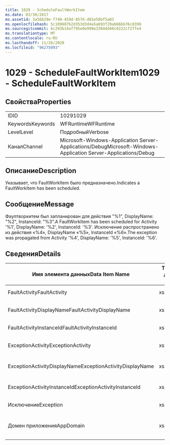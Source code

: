 ```yaml
---
title: 1029 - ScheduleFaultWorkItem
ms.date: 03/30/2017
ms.assetid: 3a56b29e-f740-459d-8576-d81e58bf5a03
ms.openlocfilehash: 5c109607b2d353d3d4a5a693f29ab66bb76c8398
ms.sourcegitcommit: bc293b14af795e0e999e3304dd40c0222cf2ffe4
ms.translationtype: MT
ms.contentlocale: ru-RU
ms.lasthandoff: 11/26/2020
ms.locfileid: "96275093"
---
```

# <a name="1029---schedulefaultworkitem"></a><span data-ttu-id="c51e6-102">1029 - ScheduleFaultWorkItem</span><span class="sxs-lookup"><span data-stu-id="c51e6-102">1029 - ScheduleFaultWorkItem</span></span>

## <a name="properties"></a><span data-ttu-id="c51e6-103">Свойства</span><span class="sxs-lookup"><span data-stu-id="c51e6-103">Properties</span></span>  
  
|||  
|-|-|  
|<span data-ttu-id="c51e6-104">ID</span><span class="sxs-lookup"><span data-stu-id="c51e6-104">ID</span></span>|<span data-ttu-id="c51e6-105">1029</span><span class="sxs-lookup"><span data-stu-id="c51e6-105">1029</span></span>|  
|<span data-ttu-id="c51e6-106">Keywords</span><span class="sxs-lookup"><span data-stu-id="c51e6-106">Keywords</span></span>|<span data-ttu-id="c51e6-107">WFRuntime</span><span class="sxs-lookup"><span data-stu-id="c51e6-107">WFRuntime</span></span>|  
|<span data-ttu-id="c51e6-108">Level</span><span class="sxs-lookup"><span data-stu-id="c51e6-108">Level</span></span>|<span data-ttu-id="c51e6-109">Подробный</span><span class="sxs-lookup"><span data-stu-id="c51e6-109">Verbose</span></span>|  
|<span data-ttu-id="c51e6-110">Канал</span><span class="sxs-lookup"><span data-stu-id="c51e6-110">Channel</span></span>|<span data-ttu-id="c51e6-111">Microsoft-Windows-Application Server-Applications/Debug</span><span class="sxs-lookup"><span data-stu-id="c51e6-111">Microsoft-Windows-Application Server-Applications/Debug</span></span>|  
  
## <a name="description"></a><span data-ttu-id="c51e6-112">Описание</span><span class="sxs-lookup"><span data-stu-id="c51e6-112">Description</span></span>  

 <span data-ttu-id="c51e6-113">Указывает, что FaultWorkItem было предназначено.</span><span class="sxs-lookup"><span data-stu-id="c51e6-113">Indicates a FaultWorkItem has been scheduled.</span></span>  
  
## <a name="message"></a><span data-ttu-id="c51e6-114">Сообщение</span><span class="sxs-lookup"><span data-stu-id="c51e6-114">Message</span></span>  

 <span data-ttu-id="c51e6-115">Фаултворкитем был запланирован для действия "%1", DisplayName: "%2", InstanceId: "%3".</span><span class="sxs-lookup"><span data-stu-id="c51e6-115">A FaultWorkItem has been scheduled for Activity '%1', DisplayName: '%2', InstanceId: '%3'.</span></span>  <span data-ttu-id="c51e6-116">Исключение распространено из действия «%4», DisplayName «%5», InstanceId «%6».</span><span class="sxs-lookup"><span data-stu-id="c51e6-116">The exception was propagated from Activity '%4', DisplayName: '%5', InstanceId: '%6'.</span></span>  
  
## <a name="details"></a><span data-ttu-id="c51e6-117">Сведения</span><span class="sxs-lookup"><span data-stu-id="c51e6-117">Details</span></span>  
  
|<span data-ttu-id="c51e6-118">Имя элемента данных</span><span class="sxs-lookup"><span data-stu-id="c51e6-118">Data Item Name</span></span>|<span data-ttu-id="c51e6-119">Тип элемента данных</span><span class="sxs-lookup"><span data-stu-id="c51e6-119">Data Item Type</span></span>|<span data-ttu-id="c51e6-120">Описание</span><span class="sxs-lookup"><span data-stu-id="c51e6-120">Description</span></span>|  
|--------------------|--------------------|-----------------|  
|<span data-ttu-id="c51e6-121">FaultActivity</span><span class="sxs-lookup"><span data-stu-id="c51e6-121">FaultActivity</span></span>|<span data-ttu-id="c51e6-122">xs:string</span><span class="sxs-lookup"><span data-stu-id="c51e6-122">xs:string</span></span>|<span data-ttu-id="c51e6-123">Имя типа действия с ошибкой.</span><span class="sxs-lookup"><span data-stu-id="c51e6-123">The type name of the fault activity.</span></span>|  
|<span data-ttu-id="c51e6-124">FaultActivityDisplayName</span><span class="sxs-lookup"><span data-stu-id="c51e6-124">FaultActivityDisplayName</span></span>|<span data-ttu-id="c51e6-125">xs:string</span><span class="sxs-lookup"><span data-stu-id="c51e6-125">xs:string</span></span>|<span data-ttu-id="c51e6-126">Отображаемое имя действия с ошибкой.</span><span class="sxs-lookup"><span data-stu-id="c51e6-126">The display name of the fault activity.</span></span>|  
|<span data-ttu-id="c51e6-127">FaultActivityInstanceId</span><span class="sxs-lookup"><span data-stu-id="c51e6-127">FaultActivityInstanceId</span></span>|<span data-ttu-id="c51e6-128">xs:string</span><span class="sxs-lookup"><span data-stu-id="c51e6-128">xs:string</span></span>|<span data-ttu-id="c51e6-129">Идентификатор экземпляра действия с ошибкой.</span><span class="sxs-lookup"><span data-stu-id="c51e6-129">The instance id of the fault activity.</span></span>|  
|<span data-ttu-id="c51e6-130">ExceptionActivity</span><span class="sxs-lookup"><span data-stu-id="c51e6-130">ExceptionActivity</span></span>|<span data-ttu-id="c51e6-131">xs:string</span><span class="sxs-lookup"><span data-stu-id="c51e6-131">xs:string</span></span>|<span data-ttu-id="c51e6-132">Имя типа действия, вызвавшего исключение.</span><span class="sxs-lookup"><span data-stu-id="c51e6-132">The type name of the activity that threw the exception.</span></span>|  
|<span data-ttu-id="c51e6-133">ExceptionActivityDisplayName</span><span class="sxs-lookup"><span data-stu-id="c51e6-133">ExceptionActivityDisplayName</span></span>|<span data-ttu-id="c51e6-134">xs:string</span><span class="sxs-lookup"><span data-stu-id="c51e6-134">xs:string</span></span>|<span data-ttu-id="c51e6-135">Отображаемое имя действия, вызвавшего исключение.</span><span class="sxs-lookup"><span data-stu-id="c51e6-135">The display name of the activity that threw the exception.</span></span>|  
|<span data-ttu-id="c51e6-136">ExceptionActivityInstanceId</span><span class="sxs-lookup"><span data-stu-id="c51e6-136">ExceptionActivityInstanceId</span></span>|<span data-ttu-id="c51e6-137">xs:string</span><span class="sxs-lookup"><span data-stu-id="c51e6-137">xs:string</span></span>|<span data-ttu-id="c51e6-138">Идентификатор экземпляра действия, вызвавшего исключение.</span><span class="sxs-lookup"><span data-stu-id="c51e6-138">The instance id of the activity that threw the exception.</span></span>|  
|<span data-ttu-id="c51e6-139">Исключение</span><span class="sxs-lookup"><span data-stu-id="c51e6-139">Exception</span></span>|<span data-ttu-id="c51e6-140">xs:string</span><span class="sxs-lookup"><span data-stu-id="c51e6-140">xs:string</span></span>|<span data-ttu-id="c51e6-141">Сведения об исключении</span><span class="sxs-lookup"><span data-stu-id="c51e6-141">The exception details for the exception</span></span>|  
|<span data-ttu-id="c51e6-142">Домен приложения</span><span class="sxs-lookup"><span data-stu-id="c51e6-142">AppDomain</span></span>|<span data-ttu-id="c51e6-143">xs:string</span><span class="sxs-lookup"><span data-stu-id="c51e6-143">xs:string</span></span>|<span data-ttu-id="c51e6-144">Строка, возвращаемая AppDomain.CurrentDomain.FriendlyName.</span><span class="sxs-lookup"><span data-stu-id="c51e6-144">The string returned by AppDomain.CurrentDomain.FriendlyName.</span></span>|

